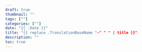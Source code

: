 ```yaml
---
draft: true
thumbnail: ""
tags: [""]
categories: [""]
date: "{{ .Date }}"
title: "{{ replace .TranslationBaseName "-" " " | title }}"
description: ""
toc: true
---
```


